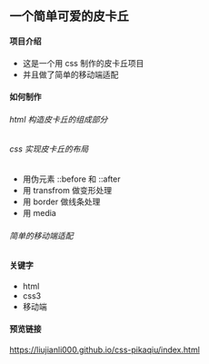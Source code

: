 ## 一个简单可爱的皮卡丘

#### 项目介绍
- 这是一个用 css 制作的皮卡丘项目
- 并且做了简单的移动端适配

#### 如何制作
###### html 构造皮卡丘的组成部分

###### css 实现皮卡丘的布局
- 用伪元素 ::before 和 ::after
- 用 transfrom 做变形处理
- 用 border 做线条处理
- 用 media 

###### 简单的移动端适配

#### 关键字
- html
- css3
- 移动端

#### 预览链接
https://liujianli000.github.io/css-pikaqiu/index.html
